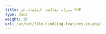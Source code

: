 ```yaml
---
title: ميزات معالجة الملفات في PHP
type: docs
weight: 10
url: /ar/net/file-handling-features-in-php/
---
```



